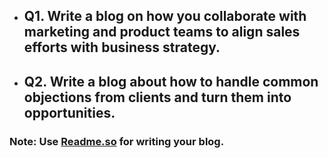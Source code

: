 - ## Q1. Write a blog on how you collaborate with marketing and product teams to align sales efforts with business strategy.

- ## Q2. Write a blog about how to handle common objections from clients and turn them into opportunities.

### Note: Use [Readme.so](https://readme.so/editor) for writing your blog.
